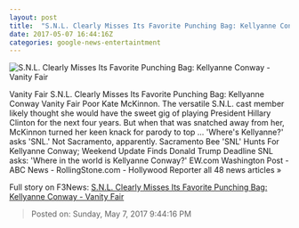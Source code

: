 ```yaml
---
layout: post
title:  "S.N.L. Clearly Misses Its Favorite Punching Bag: Kellyanne Conway - Vanity Fair"
date: 2017-05-07 16:44:16Z
categories: google-news-entertaintment
---
```


![S.N.L. Clearly Misses Its Favorite Punching Bag: Kellyanne Conway - Vanity Fair](http://media.vanityfair.com/photos/590f483db2b5c96b5f052e4f/16:9/w_1200,h_630,c_limit/kellyanne-conway-snl.jpg)

Vanity Fair S.N.L. Clearly Misses Its Favorite Punching Bag: Kellyanne Conway Vanity Fair Poor Kate McKinnon. The versatile S.N.L. cast member likely thought she would have the sweet gig of playing President Hillary Clinton for the next four years. But when that was snatched away from her, McKinnon turned her keen knack for parody to top ... 'Where's Kellyanne?' asks 'SNL.' Not Sacramento, apparently. Sacramento Bee 'SNL' Hunts For Kellyanne Conway; Weekend Update Finds Donald Trump Deadline SNL asks: 'Where in the world is Kellyanne Conway?' EW.com Washington Post - ABC News - RollingStone.com - Hollywood Reporter all 48 news articles »


Full story on F3News: [S.N.L. Clearly Misses Its Favorite Punching Bag: Kellyanne Conway - Vanity Fair](http://www.f3nws.com/n/D3WepB)

> Posted on: Sunday, May 7, 2017 9:44:16 PM
